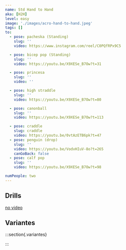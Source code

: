 ```yaml
---
name: Std Hand to Hand
aka: [H2H]
level: easy
image: './images/acro-hand-to-hand.jpeg'
tags: []
to:
  - pose: pacheska (Standing)
    slug: ''
    video: https://www.instagram.com/reel/C0PQfRPx9C5

  - pose: bicep pop (Standing)
    slug: ''
    video: https://youtu.be/X9XESe_B7Ow?t=31

  - pose: princesa
    slug: ''
    video: ''

  - pose: high straddle
    slug: ''
    video: https://youtu.be/X9XESe_B7Ow?t=80

  - pose: canonball
    slug: ''
    video: https://youtu.be/X9XESe_B7Ow?t=113

  - pose: craddle
    slug: craddle
    video: https://youtu.be/0vtAzETB6pk?t=47
  - pose: penguin (drop)
    slug: ''
    video: https://youtu.be/VodvHIuV-8o?t=265
    canGoBack: false
  - pose: calf pop
    slug: ''
    video: https://youtu.be/X9XESe_B7Ow?t=98

numPeople: two
---
```


## Drills

[no video](https://www.youtube.com/)

## Variantes

:::section{.variantes}

<!-- - [![star no hands](./images/acroyoga-star-no-hands.jpeg)](https://youtu.be/NXz2Xvv_HbY?t=18)
  _no hands star_ -->

:::
